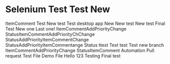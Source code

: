 # Selenium Test  Test New 
ItemComment Test New test 
Test desktop app New New test New test Final Test New one
Last one! ItemCommentAddPriorityChange StatusItemCommentAddPriorityChChange StatusAddPriorityItemCommentChange StatusAddPriorityItemCommentange Status
ttest Test 
test
Test new branch ItemCommentAddPriorityChange StatusItemComment
Automation Pull request 
Test File 
Demo File 
Hello 123 
Testing 
Final test 

